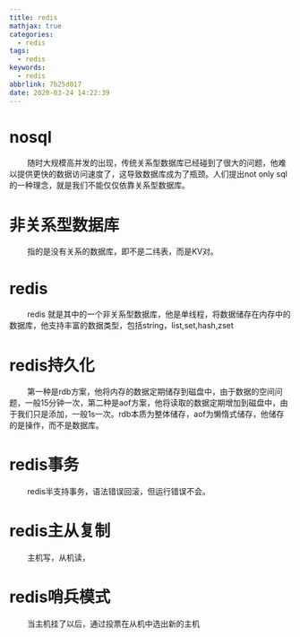 ```yaml
---
title: redis
mathjax: true
categories:
  - redis
tags:
  - redis
keywords:
  - redis
abbrlink: 7b25d017
date: 2020-03-24 14:22:39
---
```


# nosql
&emsp;&emsp; 随时大规模高并发的出现，传统关系型数据库已经碰到了很大的问题，他难以提供更快的数据访问速度了，这导致数据库成为了瓶颈。人们提出not only sql的一种理念，就是我们不能仅仅依靠关系型数据库。

# 非关系型数据库
&emsp;&emsp; 指的是没有关系的数据库，即不是二纬表，而是KV对。

<!---more-->
# redis 
&emsp;&emsp; redis 就是其中的一个非关系型数据库，他是单线程，将数据储存在内存中的数据库，他支持丰富的数据类型，包括string，list,set,hash,zset

# redis持久化
&emsp;&emsp; 第一种是rdb方案，他将内存的数据定期储存到磁盘中，由于数据的空间问题，一般15分钟一次，第二种是aof方案，他将读取的数据定期增加到磁盘中，由于我们只是添加，一般1s一次。rdb本质为整体储存，aof为懒惰式储存，他储存的是操作，而不是数据库。

# redis事务
&emsp;&emsp; redis半支持事务，语法错误回滚，但运行错误不会。

# redis主从复制
&emsp;&emsp; 主机写，从机读，

# redis哨兵模式
&emsp;&emsp; 当主机挂了以后，通过投票在从机中选出新的主机

